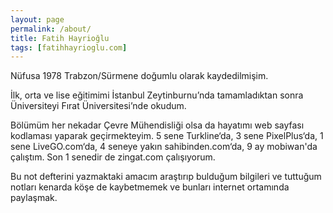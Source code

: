 ```yaml
---
layout: page
permalink: /about/
title: Fatih Hayrioğlu
tags: [fatihhayrioglu.com]
---
```


Nüfusa 1978 Trabzon/Sürmene doğumlu olarak kaydedilmişim. 

İlk, orta ve lise eğitimimi İstanbul Zeytinburnu’nda tamamladıktan sonra Üniversiteyi Fırat Üniversitesi’nde okudum. 

Bölümüm her nekadar Çevre Mühendisliği olsa da hayatımı web sayfası kodlaması yaparak geçirmekteyim. 5 sene Turkline‘da, 3 sene PixelPlus‘da, 1 sene LiveGO.com‘da, 4 seneye yakın sahibinden.com‘da, 9 ay mobiwan'da çalıştım. Son 1 senedir de zingat.com çalışıyorum.

Bu not defterini yazmaktaki amacım araştırıp bulduğum bilgileri ve tuttuğum notları kenarda köşe de kaybetmemek ve bunları internet ortamında paylaşmak.